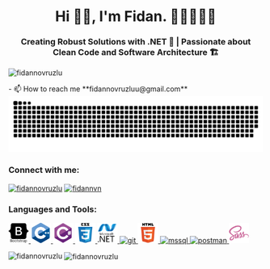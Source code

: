 <h1 align="center" >Hi 👋🏽, I'm Fidan. 👩🏽‍💻🌈✨</h1>
<h3 align="center">Creating Robust Solutions with .NET 🔧 | Passionate about Clean Code and Software Architecture 🏗️</h3>

<p align="left"> <img src="https://komarev.com/ghpvc/?username=fidannovruzlu&label=Profile%20views&color=0e75b6&style=flat" alt="fidannovruzlu" /> </p>
- 📫 How to reach me **fidannovruzluu@gmail.com**

<picture>
  <source media="(prefers-color-scheme: dark)" srcset="https://raw.githubusercontent.com/FidanNovruzlu/FidanNovruzlu/output/github-contribution-grid-snake-dark.svg">
  <source media="(prefers-color-scheme: light)" srcset="https://raw.githubusercontent.com/FidanNovruzlu/FidanNovruzlu/output/github-contribution-grid-snake.svg">
  <img alt="github contribution grid snake animation" src="https://raw.githubusercontent.com/FidanNovruzlu/FidanNovruzlu/output/github-contribution-grid-snake.svg">
</picture>

<h3 align="left">Connect with me:</h3>
<p align="left">
<a href="https://linkedin.com/in/fidannovruzlu" target="blank"><img align="center" src="https://raw.githubusercontent.com/rahuldkjain/github-profile-readme-generator/master/src/images/icons/Social/linked-in-alt.svg" alt="fidannovruzlu" height="30" width="40" /></a>
<a href="https://instagram.com/fidannvn" target="blank"><img align="center" src="https://raw.githubusercontent.com/rahuldkjain/github-profile-readme-generator/master/src/images/icons/Social/instagram.svg" alt="fidannvn" height="30" width="40" /></a>
</p>


<h3 align="left">Languages and Tools:</h3>
<p align="left"> <a href="https://getbootstrap.com" target="_blank" rel="noreferrer"> <img src="https://raw.githubusercontent.com/devicons/devicon/master/icons/bootstrap/bootstrap-plain-wordmark.svg" alt="bootstrap" width="40" height="40"/> </a> <a href="https://www.w3schools.com/cpp/" target="_blank" rel="noreferrer"> <img src="https://raw.githubusercontent.com/devicons/devicon/master/icons/cplusplus/cplusplus-original.svg" alt="cplusplus" width="40" height="40"/> </a> <a href="https://www.w3schools.com/cs/" target="_blank" rel="noreferrer"> <img src="https://raw.githubusercontent.com/devicons/devicon/master/icons/csharp/csharp-original.svg" alt="csharp" width="40" height="40"/> </a> <a href="https://www.w3schools.com/css/" target="_blank" rel="noreferrer"> <img src="https://raw.githubusercontent.com/devicons/devicon/master/icons/css3/css3-original-wordmark.svg" alt="css3" width="40" height="40"/> </a> <a href="https://dotnet.microsoft.com/" target="_blank" rel="noreferrer"> <img src="https://raw.githubusercontent.com/devicons/devicon/master/icons/dot-net/dot-net-original-wordmark.svg" alt="dotnet" width="40" height="40"/> </a> <a href="https://git-scm.com/" target="_blank" rel="noreferrer"> <img src="https://www.vectorlogo.zone/logos/git-scm/git-scm-icon.svg" alt="git" width="40" height="40"/> </a> <a href="https://www.w3.org/html/" target="_blank" rel="noreferrer"> <img src="https://raw.githubusercontent.com/devicons/devicon/master/icons/html5/html5-original-wordmark.svg" alt="html5" width="40" height="40"/> </a> <a href="https://www.microsoft.com/en-us/sql-server" target="_blank" rel="noreferrer"> <img src="https://www.svgrepo.com/show/303229/microsoft-sql-server-logo.svg" alt="mssql" width="40" height="40"/> </a> <a href="https://postman.com" target="_blank" rel="noreferrer"> <img src="https://www.vectorlogo.zone/logos/getpostman/getpostman-icon.svg" alt="postman" width="40" height="40"/> </a> <a href="https://sass-lang.com" target="_blank" rel="noreferrer"> <img src="https://raw.githubusercontent.com/devicons/devicon/master/icons/sass/sass-original.svg" alt="sass" width="40" height="40"/> </a> </p>


<p><img align="left" src="https://github-readme-stats.vercel.app/api/top-langs?username=fidannovruzlu&show_icons=true&locale=en&layout=compact" alt="fidannovruzlu" /></p>
<p>&nbsp;<img align="center" src="https://github-readme-stats.vercel.app/api?username=fidannovruzlu&show_icons=true&locale=en" alt="fidannovruzlu" /></p>

